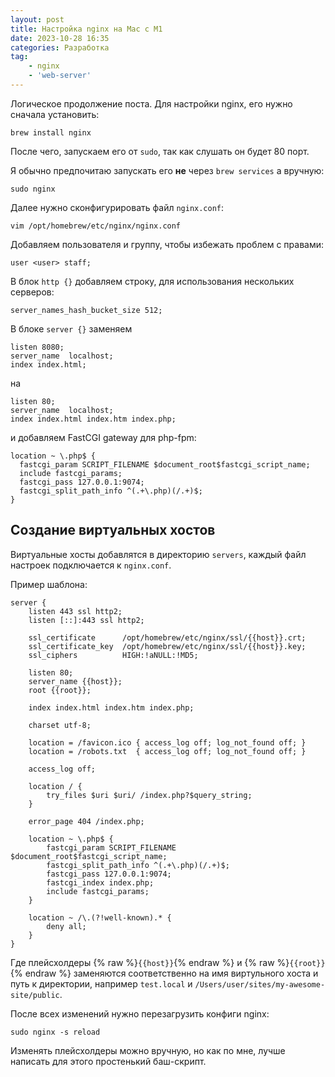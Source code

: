 ```yaml
---
layout: post
title: Настройка nginx на Mac с M1
date: 2023-10-28 16:35
categories: Разработка
tag:
    - nginx
    - 'web-server'
---
```


Логическое продолжение поста. Для настройки nginx, его нужно сначала установить:

```shell
brew install nginx
```
После чего, запускаем его от `sudo`, так как слушать он будет 80 порт.
<!--more-->

Я обычно предпочитаю запускать его **не** через `brew services` а вручную:

```
sudo nginx
```

Далее нужно сконфигурировать файл `nginx.conf`:

```shell
vim /opt/homebrew/etc/nginx/nginx.conf
```

Добавляем пользователя и группу, чтобы избежать проблем с правами:

```
user <user> staff;
```

В блок `http {}` добавляем строку, для использования нескольких серверов:

```
server_names_hash_bucket_size 512;
```

В блоке `server {}` заменяем

```
listen 8080;
server_name  localhost;
index index.html;
```

на

```
listen 80;
server_name  localhost;
index index.html index.htm index.php;
```

и добавляем FastCGI gateway для php-fpm:

```
location ~ \.php$ {
  fastcgi_param SCRIPT_FILENAME $document_root$fastcgi_script_name;
  include fastcgi_params;
  fastcgi_pass 127.0.0.1:9074;
  fastcgi_split_path_info ^(.+\.php)(/.+)$;
}
```

## Создание виртуальных хостов

Виртуальные хосты добавлятся в директорию `servers`, каждый файл настроек подключается к `nginx.conf`.

Пример шаблона:

```
server {
    listen 443 ssl http2;
    listen [::]:443 ssl http2;

    ssl_certificate      /opt/homebrew/etc/nginx/ssl/{{host}}.crt;
    ssl_certificate_key  /opt/homebrew/etc/nginx/ssl/{{host}}.key;
    ssl_ciphers          HIGH:!aNULL:!MD5;

    listen 80;
    server_name {{host}};
    root {{root}};

    index index.html index.htm index.php;

    charset utf-8;

    location = /favicon.ico { access_log off; log_not_found off; }
    location = /robots.txt  { access_log off; log_not_found off; }

    access_log off;

    location / {
        try_files $uri $uri/ /index.php?$query_string;
    }

    error_page 404 /index.php;

    location ~ \.php$ {
        fastcgi_param SCRIPT_FILENAME $document_root$fastcgi_script_name;
        fastcgi_split_path_info ^(.+\.php)(/.+)$;
        fastcgi_pass 127.0.0.1:9074;
        fastcgi_index index.php;
        include fastcgi_params;
    }

    location ~ /\.(?!well-known).* {
        deny all;
    }
}
```

Где плейсхолдеры {% raw %}`{{host}}`{% endraw %} и {% raw %}`{{root}}`{% endraw %} заменяются соответственно на имя виртульного хоста и путь к директории, например `test.local` и `/Users/user/sites/my-awesome-site/public`.

После всех изменений нужно перезагрузить конфиги nginx:

```
sudo nginx -s reload
```

Изменять плейсхолдеры можно вручную, но как по мне, лучше написать для этого простенький баш-скрипт.
